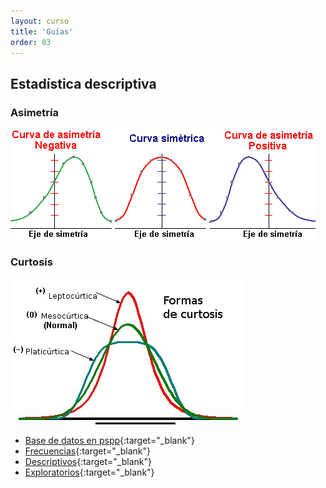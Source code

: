 ```yaml
---
layout: curso
title: 'Guías'
order: 03
---
```


## Estadística descriptiva

### Asimetría

![alt text](/guias/asimetria.png "Gráfica de asimetría")

### Curtosis

![alt text](/guias/curtosis.png "Gráfica de curtosis")

- [Base de datos en pspp](/guias/Muestra_Kenneth.sav){:target="_blank"}
- [Frecuencias](/guias/Frecuencias_Diametros.html){:target="_blank"}
- [Descriptivos](/guias/descriptivos_Diametros.html){:target="_blank"}
- [Exploratorios](/guias/exploratorio_Diametros.html){:target="_blank"}
